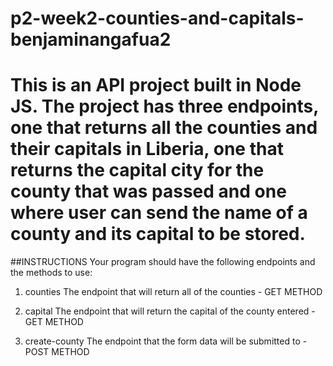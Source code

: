 # p2-week2-counties-and-capitals-benjaminangafua2
# This is an API project built in Node JS. The project has three endpoints, one that returns all the counties and their capitals in Liberia, one that returns the capital city for the county that was passed and one where user can send the name of a county and its capital to be stored.

##INSTRUCTIONS
 Your program should have the following endpoints and the methods to use:

1. counties The endpoint that will return all of the counties - GET METHOD

2. capital The endpoint that will return the capital of the county entered - GET METHOD

3. create-county The endpoint that the form data will be submitted to - POST METHOD
